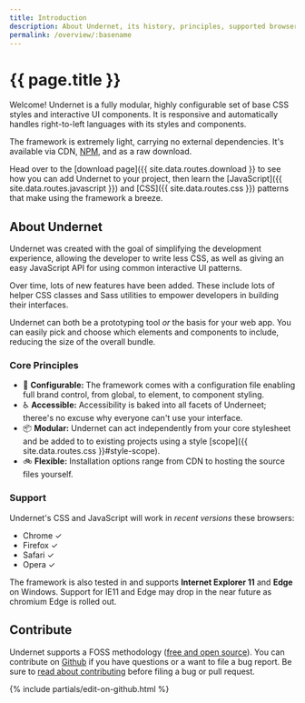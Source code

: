 ```yaml
---
title: Introduction
description: About Undernet, its history, principles, supported browsers, and how to contribute.
permalink: /overview/:basename
---
```


# {{ page.title }}

Welcome! Undernet is a fully modular, highly configurable set of base CSS styles and interactive UI components. It is responsive and automatically handles right-to-left languages with its styles and components.

The framework is extremely light, carrying no external dependencies. It's available via CDN, [NPM](https://www.npmjs.org/package/undernet), and as a raw download.

Head over to the [download page]({{ site.data.routes.download }} to see how you can add Undernet to your project, then learn the [JavaScript]({{ site.data.routes.javascript }}) and [CSS]({{ site.data.routes.css }}) patterns that make using the framework a breeze.

## About Undernet

Undernet was created with the goal of simplifying the development experience, allowing the developer to write less CSS, as well as giving an easy JavaScript API for using common interactive UI patterns.

Over time, lots of new features have been added. These include lots of helper CSS classes and Sass utilities to empower developers in building their interfaces.

Undernet can both be a prototyping tool _or_ the basis for your web app. You can easily pick and choose which elements and components to include, reducing the size of the overall bundle.

### Core Principles

- 🧩 **Configurable:** The framework comes with a configuration file enabling full brand control, from global, to element, to component styling.
- ♿ **Accessible:** Accessibility is baked into all facets of Underneet; theree's no excuse why everyone can't use your interface.
- 📦 **Modular:** Undernet can act independently from your core stylesheet and be added to to existing projects using a style [scope]({{ site.data.routes.css }}#style-scope).
- 🚲 **Flexible:** Installation options range from CDN to hosting the source files yourself.

### Support

Undernet's CSS and JavaScript will work in _recent versions_ these browsers:

- Chrome ✓
- Firefox ✓
- Safari ✓
- Opera ✓

The framework is also tested in and supports **Internet Explorer 11** and **Edge** on Windows. Support for IE11 and Edge may drop in the near future as chromium Edge is rolled out.

## Contribute

Undernet supports a FOSS methodology ([free and open source](https://en.wikipedia.org/wiki/Free_and_open-source_software)). You can contribute on [Github](https://www.github.com/geotrev/undernet/) if you have questions or a want to file a bug report. Be sure to [read about contributing](https://github.com/geotrev/undernet/blob/master/CONTRIBUTING.md) before filing a bug or pull request.

{% include partials/edit-on-github.html %}
